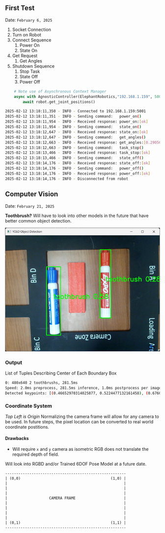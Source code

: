 ## First Test
Date: `February 6, 2025`

1. Socket Connection
2. Turn on Robot
3. Connect Sequence
   1. Power On
   2. State On
4. Get Request
   1. Get Angles
5. Shutdown Sequence
   1. Stop Task
   2. State Off
   3. Power Off

```python
    # Note use of Asynchronous Context Manager
    async with AgnosticController(ElephantRobotics,"192.168.1.159", 5001) as robot:
        await robot.get_joint_positions()
```

```bash
2025-02-12 13:18:11,350 - INFO - Connected to 192.168.1.159:5001
2025-02-12 13:18:11,351 - INFO - Sending command:   power_on()
2025-02-12 13:18:11,954 - INFO - Received response: power_on:[ok]
2025-02-12 13:18:11,954 - INFO - Sending command:   state_on()
2025-02-12 13:18:12,647 - INFO - Received response: state_on:[ok]
2025-02-12 13:18:12,647 - INFO - Sending command:   get_angles()
2025-02-12 13:18:12,663 - INFO - Received response: get_angles:[0.290562,-95.891321,-74.804509,-162.949219,1.845703,12.041016]
2025-02-12 13:18:12,663 - INFO - Sending command:   task_stop()
2025-02-12 13:18:13,466 - INFO - Received response: task_stop:[ok]
2025-02-12 13:18:13,466 - INFO - Sending command:   state_off()
2025-02-12 13:18:14,176 - INFO - Received response: state_off:[ok]
2025-02-12 13:18:14,176 - INFO - Sending command:   power_off()
2025-02-12 13:18:14,176 - INFO - Received response: power_off:[ok]
2025-02-12 13:18:14,176 - INFO - Disconnected from robot
```

## Computer Vision
Date: `February 21, 2025`

**Toothbrush?** Will have to look into other models in the future that have better common object detection.

![Object Detection](../Assets/Images/MarkerDetectionToothbrush.png)

### Output

List of Tuples Describing Center of Each Boundary Box

```bash
0: 480x640 2 toothbrushs, 281.5ms
Speed: 2.0ms preprocess, 281.5ms inference, 1.0ms postprocess per image at shape (1, 3, 480, 640)
Detected keypoints: [(0.46652970314025877, 0.5224477132161458), (0.6760946273803711, 0.5291166305541992)]
```

### Coordinate System
*Top Left is Origin*
Normalizing the camera frame will allow for any camera to be used. In future steps, the pixel location can be converted to real world coordinate postitions.

#### Drawbacks
* Will require `x` and `y` camera as isometric RGB does not translate the required depth of field.

Will look into RGBD and/or Trained 6DOF Pose Model at a future date.

```ascii
-------------------------------------------------------
| (0,0)                                         (1,0) |
|                                                     |
|                                                     |
|                                                     |
|                   CAMERA FRAME                      |
|                                                     |
|                                                     |
|                                                     |
|                                                     |
| (0,1)                                         (1,1) |
-------------------------------------------------------
 ```
